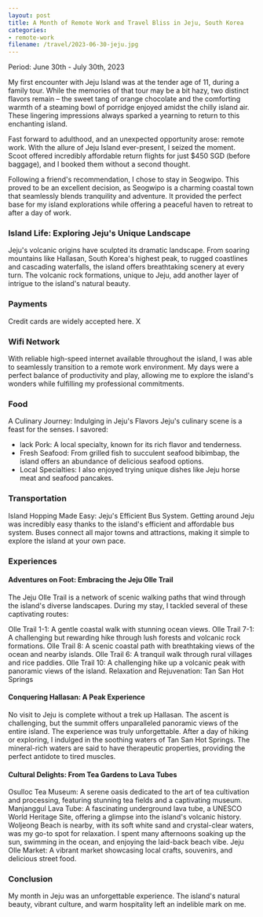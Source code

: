 ```yaml
---
layout: post
title: A Month of Remote Work and Travel Bliss in Jeju, South Korea
categories:
- remote-work
filename: /travel/2023-06-30-jeju.jpg
---
```


<div id="temp-toc-placeholder" style="display:none;">
<h4>On This Page</h4>
* TOC
{:toc}
</div>

Period: June 30th - July 30th, 2023

My first encounter with Jeju Island was at the tender age of 11, during a family tour. While the memories of that tour may be a bit hazy, two distinct flavors remain – the sweet tang of orange chocolate and the comforting warmth of a steaming bowl of porridge enjoyed amidst the chilly island air. These lingering impressions always sparked a yearning to return to this enchanting island.

Fast forward to adulthood, and an unexpected opportunity arose: remote work. With the allure of Jeju Island ever-present, I seized the moment. Scoot offered incredibly affordable return flights for just $450 SGD (before baggage), and I booked them without a second thought.

Following a friend's recommendation, I chose to stay in Seogwipo. This proved to be an excellent decision, as Seogwipo is a charming coastal town that seamlessly blends tranquility and adventure. It provided the perfect base for my island explorations while offering a peaceful haven to retreat to after a day of work.

### Island Life: Exploring Jeju's Unique Landscape
Jeju's volcanic origins have sculpted its dramatic landscape. From soaring mountains like Hallasan, South Korea's highest peak, to rugged coastlines and cascading waterfalls, the island offers breathtaking scenery at every turn. The volcanic rock formations, unique to Jeju, add another layer of intrigue to the island's natural beauty.


### Payments
Credit cards are widely accepted here. X

### Wifi Network
With reliable high-speed internet available throughout the island, I was able to seamlessly transition to a remote work environment. My days were a perfect balance of productivity and play, allowing me to explore the island's wonders while fulfilling my professional commitments.

### Food
A Culinary Journey: Indulging in Jeju's Flavors
Jeju's culinary scene is a feast for the senses. I savored:

- lack Pork: A local specialty, known for its rich flavor and tenderness.
- Fresh Seafood: From grilled fish to succulent seafood bibimbap, the island offers an abundance of delicious seafood options.
- Local Specialties: I also enjoyed trying unique dishes like Jeju horse meat and seafood pancakes.

### Transportation
Island Hopping Made Easy: Jeju's Efficient Bus System. Getting around Jeju was incredibly easy thanks to the island's efficient and affordable bus system. Buses connect all major towns and attractions, making it simple to explore the island at your own pace.

### Experiences
#### Adventures on Foot: Embracing the Jeju Olle Trail
The Jeju Olle Trail is a network of scenic walking paths that wind through the island's diverse landscapes. During my stay, I tackled several of these captivating routes:

Olle Trail 1-1: A gentle coastal walk with stunning ocean views.
Olle Trail 7-1: A challenging but rewarding hike through lush forests and volcanic rock formations.
Olle Trail 8: A scenic coastal path with breathtaking views of the ocean and nearby islands.
Olle Trail 6: A tranquil walk through rural villages and rice paddies.
Olle Trail 10: A challenging hike up a volcanic peak with panoramic views of the island. Relaxation and Rejuvenation: Tan San Hot Springs

#### Conquering Hallasan: A Peak Experience
No visit to Jeju is complete without a trek up Hallasan. The ascent is challenging, but the summit offers unparalleled panoramic views of the entire island. The experience was truly unforgettable. After a day of hiking or exploring, I indulged in the soothing waters of Tan San Hot Springs. The mineral-rich waters are said to have therapeutic properties, providing the perfect antidote to tired muscles.

#### Cultural Delights: From Tea Gardens to Lava Tubes
Osulloc Tea Museum: A serene oasis dedicated to the art of tea cultivation and processing, featuring stunning tea fields and a captivating museum.
Manjanggul Lava Tube: A fascinating underground lava tube, a UNESCO World Heritage Site, offering a glimpse into the island's volcanic history. Woljeong Beach is nearby, with its soft white sand and crystal-clear waters, was my go-to spot for relaxation. I spent many afternoons soaking up the sun, swimming in the ocean, and enjoying the laid-back beach vibe.
Jeju Olle Market: A vibrant market showcasing local crafts, souvenirs, and delicious street food.


### Conclusion
My month in Jeju was an unforgettable experience. The island's natural beauty, vibrant culture, and warm hospitality left an indelible mark on me.

